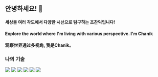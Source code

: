 ## 안녕하세요! 👋
#### 세상을 여러 각도에서 다양한 시선으로 탐구하는 조찬익입니다!
#### Explore the world where I'm living with various perspective. I'm Chanik
#### 观察世界通过多视角, 我是Chanik。


### 나의 기술 
<img src="https://img.shields.io/badge/JavaScript-yellow?style=for-the-badge&logo=JavaScript&logoColor=white"/>
<img src="https://img.shields.io/badge/HTML-blue?style=for-the-badge&logo=HTML5&logoColor=white"/>
<img src="https://img.shields.io/badge/CSS-red?style=for-the-badge&logo=CSS3&logoColor=white"/>
<img src="https://img.shields.io/badge/React-skyblue?style=for-the-badge&logo=React&logoColor=white"/>
<img src="https://img.shields.io/badge/Redux-764ABC?style=for-the-badge&logo=Redux&logoColor=white"/>
<img src="https://img.shields.io/badge/Socket.io-010101?style=for-the-badge&logo=Socket.io&logoColor=white"/>

